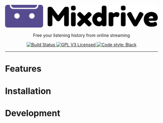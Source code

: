 <p align="center">
  <a href="https://github.com/mixdrive/mixdrive">
    <img src="https://github.com/mixdrive/mixdrive/blob/main/assets/logo-dark.svg" alt="Mixdrive logo"/>
  </a>
  <p align="center">
    Free your listening history from online streaming
  </p>
</p>
<p align="center">
  <a href="https://github.com/mixdrive/mixdrive/actions/workflows/ci.yml?query=branch%3Amain">
    <img src="https://github.com/mixdrive/mixdrive/actions/workflows/ci.yml/badge.svg" alt="Build Status"/>
  </a>
  <a href="https://github.com/mixdrive/mixdrive/blob/main/LICENSE">
    <img src="https://img.shields.io/github/license/mixdrive/mixdrive.svg" alt="GPL V3 Licensed"/>
  </a>
  <a href="https://github.com/psf/black">
    <img src="https://img.shields.io/badge/code%20style-black-000000.svg" alt="Code style: Black"/>
  </a>
</p>

---

# Features

# Installation

# Development
